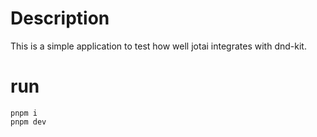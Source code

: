 # Description

This is a simple application to test how well jotai integrates with dnd-kit.

# run

```
pnpm i
pnpm dev
```